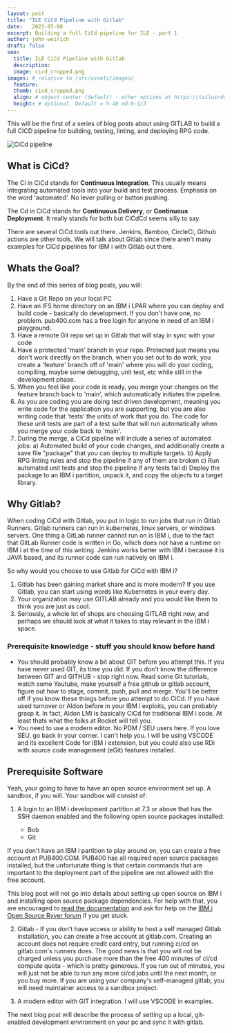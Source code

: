 ```yaml
---
layout: post
title: "ILE CiCd Pipeline with Gitlab"
date:   2023-05-08
excerpt: Building a full CiCd pipeline for ILE - part 1
author: john-weirich
draft: false
seo:
  title: ILE CiCd Pipeline with Gitlab
  description:
  image: cicd_cropped.png
images: # relative to /src/assets/images/
  feature:
  thumb: cicd_cropped.png
  align: # object-center (default) - other options at https://tailwindcss.com/docs/object-position
  height: # optional. Default = h-48 md:h-1/3
---
```

This will be the first of a series of blog posts about using GITLAB to build a full CICD pipeline for building, testing, linting, and deploying RPG code.

![CiCd pipeline](/assets/images/cicd_cropped.png)

## What is CiCd?

The Ci in CiCd stands for **Continuous Integration**.  This usually means integrating automated tools into your build and test process.  Emphasis on the word 'automated'.  No lever pulling or button pushing.

The Cd in CiCd stands for **Continuous Delivery**, or **Continuous Deployment**.  It really stands for both but CiCdCd seems silly to say.

There are several CiCd tools out there.  Jenkins, Bamboo, CircleCi, Github actions are other tools.  We will talk about Gitlab since there aren't many examples for CiCd pipelines for IBM i with Gitlab out there.

## Whats the Goal?

By the end of this series of blog posts, you will:

1. Have a Git Repo on your local PC
2. Have an IFS home directory on an IBM i LPAR where you can deploy and build code - basically do development.  If you don't have one, no problem.  pub400.com has a free login for anyone in need of an IBM i playground.
3. Have a remote Git repo set up in Gitlab that will stay in sync with your code
4. Have a protected 'main' branch in your repo.  Protected just means you don't work directly on the branch, when you set out to do work, you create a 'feature' branch off of 'main' where you will do your coding, compiling, maybe some debugging, unit test, etc while still in the development phase.
5. When you feel like your code is ready, you merge your changes on the feature branch back to 'main', which automatically initiates the pipeline.
6. As you are coding you are doing test driven development, meaning you write code for the application you are supporting, but you are also writing code that 'tests' the units of work that you do.  The code for these unit tests are part of a test suite that will run automatically when you merge your code back to 'main'.  
7. During the merge, a CiCd pipeline will include a series of automated jobs:
   a) Automated build of your code changes, and additionally create a save file "package" that you can deploy to multiple targets.
   b) Apply RPG linting rules and stop the pipeline if any of them are broken
   c) Run automated unit tests and stop the pipeline if any tests fail
   d) Deploy the package to an IBM i partition, unpack it, and copy the objects to a target library.

## Why Gitlab?

When coding CiCd with Gitlab, you put in logic to run jobs that run in Gitlab Runners.  Gitlab runners can run in kubernetes, linux servers, or windows servers.  One thing a GitLab runner cannot run on is IBM i, due to the fact that GitLab Runner code is written in Go, which does not have a runtime on IBM i at the time of this writing.  Jenkins works better with IBM i because it is JAVA based, and its runner code can run natively on IBM i.

So why would you choose to use Gitlab for CiCd with IBM i? 

1. Gitlab has been gaining market share and is more modern?  If you use Gitlab, you can start using words like Kubernetes in your every day.
2. Your organization may use GITLAB already and you would like them to think you are just as cool.
3. Seriously, a whole lot of shops are choosing GITLAB right now, and perhaps we should look at what it takes to stay relevant in the IBM i space.

### Prerequisite knowledge - stuff you should know before hand

* You should probably know a bit about GIT before you attempt this.  If you have never used GIT, its time you did.  If you don't know the difference between GIT and GITHUB - stop right now.  Read some Git tutorials, watch some Youtube, make yourself a free github or gitlab account, figure out how to stage, commit, push, pull and merge.  You'll be better off if you know these things before you attempt to do CiCd.  If you have used turnover or Aldon before in your IBM i exploits, you can probably grasp it.  In fact, Aldon LMi is basically CiCd for traditional IBM i code.  At least thats what the folks at Rocket will tell you.
* You need to use a modern editor.  No PDM / SEU users here.  If you love SEU, go back in your corner.  I can't help you.  I will be using VSCODE and its excellent Code for IBM i extension, but you could also use RDi with source code management (eGit) features installed.

## Prerequisite Software

Yeah, your going to have to have an open source environment set up.  A sandbox, if you will.  Your sandbox will consist of:

1. A login to an IBM i development partition at 7.3 or above that has the SSH daemon enabled and the following open source packages installed:
   
    * Bob
    * Git

If you don't have an IBM i partition to play around on, you can create a free account at PUB400.COM.  PUB400 has all required open source packages installed, but the unfortunate thing is that certain commands that are important to the deployment part of the pipeline are not allowed with the free account.

This blog post will not go into details about setting up open source on IBM i and installing open source package dependencies.  For help with that, you are encouraged to [read the documentation](https://www.ibm.com/support/pages/getting-started-open-source-package-management-ibm-i-acs) and ask for help on the [IBM i Open Source Ryver forum](http://ibm.biz/ibmioss-chat-join) if you get stuck.

2. Gitlab - If you don't have access or ability to host a self managed Gitlab installation, you can create a free account at gitlab.com.  Creating an account does not require credit card entry, but running ci/cd on gitlab.com's runners does.  The good news is that you will not be charged unless you purchase more than the free 400 minutes of ci/cd compute quota - which is pretty generous.  If you run out of minutes, you will just not be able to run any more ci/cd jobs until the next month, or you buy more.  If you are using your company's self-managed gitlab, you will need maintainer access to a sandbox project.

3. A modern editor with GIT integration.  I will use VSCODE in examples.

The next blog post will describe the process of setting up a local, git-enabled development environment on your pc and sync it with gitlab.

